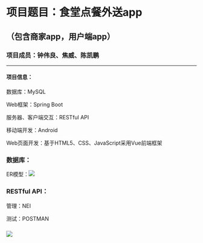 # 项目题目：食堂点餐外送app

## （包含商家app，用户端app）

### 项目成员：钟伟良、焦威、陈凯鹏

----------------------------------------------

#### 项目信息：

数据库：MySQL

Web框架：Spring Boot

服务器、客户端交互：RESTful API

移动端开发：Android 

Web页面开发：基于HTML5、CSS、JavaScript采用Vue前端框架

### 数据库：

ER模型：![](https://i.loli.net/2020/10/13/tuCoTfWSMglbZyD.png)

### RESTful API：

管理：NEI

测试：POSTMAN

### ![](https://i.loli.net/2020/10/13/VyBknSD6alxdIgK.png)















